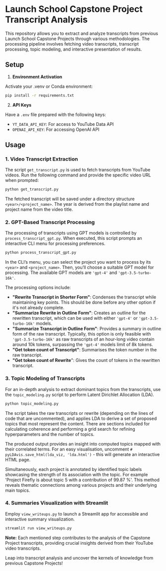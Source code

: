 # Launch School Capstone Project Transcript Analysis

This repository allows you to extract and analyze transcripts from previous Launch School Capstone Projects through various methodologies. The processing pipeline involves fetching video transcripts, transcript processing, topic modeling, and interactive presentation of results.

## Setup

1. **Environment Activation**

Activate your .venv or Conda environment:

```bash
pip install -r requirements.txt
```

2. **API Keys**

Have a `.env` file prepared with the following keys:
  - `YT_DATA_API_KEY`: For access to YouTube Data API
  - `OPENAI_API_KEY`: For accessing OpenAI API

## Usage

### 1. Video Transcript Extraction

The script `get_transcript.py` is used to fetch transcripts from YouTube videos. Run the following command and provide the specific video URL when prompted:

```bash
python get_transcript.py
```

The fetched transcript will be saved under a directory structure `<year>/<project_name>`. The year is derived from the playlist name and project name from the video title.

### 2. GPT-Based Transcript Processing 

The processing of transcripts using GPT models is controlled by `process_transcript_gpt.py`. When executed, this script prompts an interactive CLI menu for processing preferences.

```bash
python process_transcript_gpt.py
```

In the CLI’s menu, you can select the project you want to process by its `<year>` and `<project_name>`. Then, you’ll choose a suitable GPT model for processing. The available GPT models are `'gpt-4'` and `'gpt-3.5-turbo-16k'`. 

The processing options include:
- **"Rewrite Transcript in Shorter Form"**: Condenses the transcript while maintaining key points. This should be done before any other option if it's not already complete.
- **"Summarize Rewrite in Outline Form"**: Creates an outline for the rewritten transcript, which can be used with either `'gpt-4'` or `'gpt-3.5-turbo-16k'` models.
- **"Summarize Transcript in Outline Form"**: Provides a summary in outline form of the raw transcript. Typically, this option is only feasible with `'gpt-3.5-turbo-16k'` as raw transcripts of an hour-long video contain around 10k tokens, surpassing the `'gpt-4'` models limit of 8k tokens.
- **"Get token count of Transcript"**: Summarises the token number in the raw transcript.
- **"Get token count of Rewrite**": Gives the count of tokens in the rewritten transcript.

### 3. Topic Modeling of Transcripts

For an in-depth analysis to extract dominant topics from the transcripts, use the `topic_modeling.py` script to perform Latent Dirichlet Allocation (LDA).

```bash
python topic_modeling.py
```

The script takes the raw transcripts or rewrite (depending on the lines of code that are uncommented), and applies LDA to derive a set of proposed topics that most represent the content. There are sections included for calculating coherence and performing a grid search for refining hyperparameters and the number of topics. 

The produced output provides an insight into computed topics mapped with their correlated terms. For an easy visualisation, uncomment `# pyLDAvis.save_html(lda_viz, 'lda.html')` - this will generate an interactive HTML page.

Simultaneously, each project is annotated by identified topic labels showcasing the strength of its association with the topic. For example 'Project  Firefly  is about topic  5  with a contribution of  99.87 %'. This method reveals thematic connections among various projects and their underlying main topics.

### 4. Summaries Visualization with Streamlit

Employ `view_writeups.py` to launch a Streamlit app for accessible and interactive summary visualization.

```bash
streamlit run view_writeups.py
```

**Note:** Each mentioned step contributes to the analysis of the Capstone Project transcripts, providing crucial insights derived from their YouTube video transcripts.

Leap into transcript analysis and uncover the kernels of knowledge from previous Capstone Projects!
